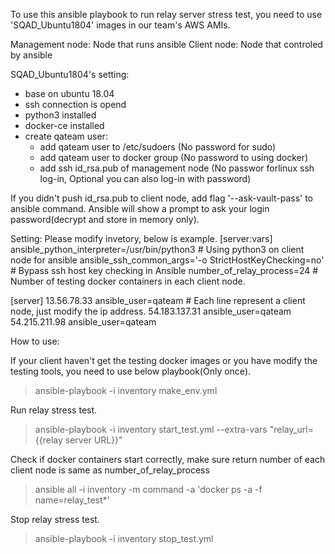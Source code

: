 To use this ansible playbook to run relay server stress test, you need to use 'SQAD_Ubuntu1804' images in our team's AWS AMIs.

Management node: Node that runs ansible
Client node: Node that controled by ansible


SQAD_Ubuntu1804's setting:
  - base on ubuntu 18.04
  - ssh connection is opend
  - python3 installed
  - docker-ce installed
  - create qateam user:
    - add qateam user to /etc/sudoers (No password for sudo)
    - add qateam user to docker group (No password to using docker)
    - add ssh id_rsa.pub of management node (No passwor forlinux ssh log-in, Optional you can also log-in with password)


If you didn't push id_rsa.pub to client node, add flag '--ask-vault-pass' to ansible command.
Ansible will show a prompt to ask your login password(decrypt and store in memory only).



Setting:
Please modify invetory, below is example.
[server:vars]
ansible_python_interpreter=/usr/bin/python3            # Using python3 on client node for ansible
ansible_ssh_common_args='-o StrictHostKeyChecking=no'  # Bypass ssh host key checking in Ansible
number_of_relay_process=24                             # Number of testing docker containers in each client node. 

[server]
13.56.78.33 ansible_user=qateam                        # Each line represent a client node, just modify the ip address.
54.183.137.31 ansible_user=qateam
54.215.211.98 ansible_user=qateam


How to use:

If your client haven't get the testing docker images or you have modify the testing tools, you need to use below playbook(Only once).
> ansible-playbook -i inventory make_env.yml


Run relay stress test.
> ansible-playbook -i inventory start_test.yml --extra-vars "relay_url={{relay server URL}}"

Check if docker containers start correctly, make sure return number of each client node is same as number_of_relay_process
> ansible all -i inventory -m command -a 'docker ps -a -f name=relay_test*'

Stop relay stress test.
> ansible-playbook -i inventory stop_test.yml 
